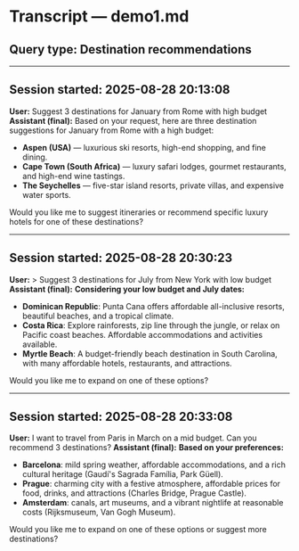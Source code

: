 # Transcript — demo1.md
## Query type: Destination recommendations

---
## Session started: 2025-08-28 20:13:08

**User:** Suggest 3 destinations for January from Rome with high budget
**Assistant (final):**
Based on your request, here are three destination suggestions for January from Rome with a high budget:

- **Aspen (USA)** — luxurious ski resorts, high-end shopping, and fine dining.
- **Cape Town (South Africa)** — luxury safari lodges, gourmet restaurants, and high-end wine tastings.
- **The Seychelles** — five-star island resorts, private villas, and expensive water sports.

Would you like me to suggest itineraries or recommend specific luxury hotels for one of these destinations?


---
## Session started: 2025-08-28 20:30:23

**User:** > Suggest 3 destinations for July from New York with low budget
**Assistant (final):**
**Considering your low budget and July dates:**
- **Dominican Republic**: Punta Cana offers affordable all-inclusive resorts, beautiful beaches, and a tropical climate.
- **Costa Rica**: Explore rainforests, zip line through the jungle, or relax on Pacific coast beaches. Affordable accommodations and activities available.
- **Myrtle Beach**: A budget-friendly beach destination in South Carolina, with many affordable hotels, restaurants, and attractions.

Would you like me to expand on one of these options?


---
## Session started: 2025-08-28 20:33:08

**User:** I want to travel from Paris in March on a mid budget. Can you recommend 3 destinations?
**Assistant (final):**
**Based on your preferences:**
- **Barcelona**: mild spring weather, affordable accommodations, and a rich cultural heritage (Gaudí's Sagrada Família, Park Güell).
- **Prague**: charming city with a festive atmosphere, affordable prices for food, drinks, and attractions (Charles Bridge, Prague Castle).
- **Amsterdam**: canals, art museums, and a vibrant nightlife at reasonable costs (Rijksmuseum, Van Gogh Museum).

Would you like me to expand on one of these options or suggest more destinations?

